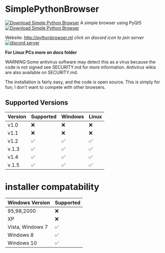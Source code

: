 # SimplePythonBrowser
[![Download Simple Python Browser](https://img.shields.io/sourceforge/dt/simple-python-browser.svg)](https://sourceforge.net/projects/simple-python-browser/files/latest/download)
A simple browser using PyQt5
[![Download Simple Python Browser](https://a.fsdn.com/con/app/sf-download-button)](https://sourceforge.net/projects/simple-python-browser/files/latest/download)

Website: http://pythonbrowser.ml
*click on discord icon to join server*
[![discord server](https://user-images.githubusercontent.com/85512286/142732638-7172368f-72c2-45b8-b7b8-e36f646c8a7b.jpg)](https://discord.gg/KKESvV24Ws)

**For Linux PCs more on docs folder** 


WARNING:Some antivirus software may detect this as a virus because the code is not signed see SECURITY.md for more information. Antivirus wikis are also available on SECURITY.md.

The installation is fairly easy, and the code is open source. This is simply for fun; I don't want to compete with other browsers.





## Supported Versions

| Version         | Supported          | Windows               | Linux               |
| -------         | ------------------ | ----------------------| --------------------|
| v1.0    | :x: | :x:                                  | :x:                 |
| v1.1     |:x:  |:x:                                   | :x:                 |
| v1.2     |:white_check_mark: | :white_check_mark:     | ✅                   |
| v.1.3   | ✅  |  ✅   | ✅
| v1.4   | :white_check_mark:|:white_check_mark:|:white_check_mark:|
| v.1.5 |:white_check_mark:|:white_check_mark:|:white_check_mark:|


# installer compatability

| Windows Version   |  Supported            
| ----------------  | ------------------                      
|   95,98,2000      |    :x:  
|      XP           |    :x:
|  Vista, Windows 7 |    ✅
|     Windows 8     |    ✅
|    Windows 10     |   :white_check_mark:



